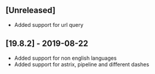 ## [Unreleased]
  - Added support for url query
  
## [19.8.2] - 2019-08-22
  - Added support for non english languages
  - Added support for astrix, pipeline and different dashes